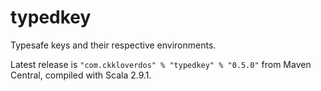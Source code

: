 typedkey
========

Typesafe keys and their respective environments.

Latest release is `"com.ckkloverdos" % "typedkey" % "0.5.0"` from Maven Central,
compiled with Scala 2.9.1.
